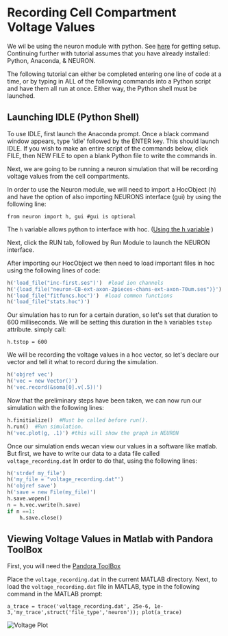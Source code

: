 # Recording Cell Compartment Voltage Values



We wil be using the neuron module with python. See [here](README.md) for getting setup. Continuing further with tutorial assumes that you have already installed: Python, Anaconda, & NEURON.

The following tutorial can either be completed entering one line of code at a time, or by typing in ALL of the following commands into a Python script and have them all run at once. Either way, the Python shell must be launched. 

## Launching IDLE (Python Shell)

To use  IDLE, first launch the Anaconda prompt. Once a black command window appears, type 'idle' followed by the ENTER key. This should launch IDLE. If you wish to make an entire script of the commands below, click FILE, then NEW FILE to open a blank Python file to write the commands in.  


Next, we are going to be running a neuron simulation that will be recording voltage values from the cell compartments. 

In order to use the Neuron module, we will need to import a HocObject (h) and have the option of also importing NEURONS interface (gui) by using the following line:

```
from neuron import h, gui #gui is optional 
```
The `h` variable allows python to interface with hoc. ([Using the h variable](https://www.neuron.yale.edu/neuron/static/py_doc/programming/python.html#python-accessing-hoc) )


Next, click the RUN tab, followed by Run Module to launch the NEURON interface.


After importing our HocObject we then need to load important files in hoc using the following lines of code:

```python
h('load_file("inc-first.ses")')  #load ion channels
h('{load_file("neuron-CB-ext-axon-2pieces-chans-ext-axon-70um.ses")}')  #load cellbuilder
h('load_file("fitfuncs.hoc")')  #load common functions
h('load_file("stats.hoc")')
```

Our simulation has to run for a certain duration, so let's set that duration to 600 milliseconds. We will be setting this duration in the `h` variables `tstop` attribute. simply call:

`h.tstop = 600`

We will be recording the voltage values in a hoc vector, so let's declare our vector and tell it what to record during the simulation.


```python
h('objref vec')
h('vec = new Vector()')
h('vec.record(&soma[0].v(.5))')
```

Now that the preliminary steps have been taken, we can now run our simulation with the following lines:



```python
h.finitialize()  #Must be called before run().
h.run()  #Run simulation.
h('vec.plot(g, .1)') #this will show the graph in NEURON
```
Once our simulation ends wecan view our values in a software like matlab. But first, we have to write our data to a data file called `voltage_recording.dat` In order to do that, using the following lines:


```python
h('strdef my_file')
h('my_file = "voltage_recording.dat"')
h('objref save')
h('save = new File(my_file)')
h.save.wopen()
n = h.vec.vwrite(h.save)
if n ==1:
    h.save.close()
```
 
    
    
 ## Viewing Voltage Values in Matlab with Pandora ToolBox
 
 First, you will need the [Pandora ToolBox](https://github.com/cengique/pandora-matlab)
 
Place the `voltage_recording.dat` in the current MATLAB directory. Next, to load the `voltage_recording.dat` file in MATLAB, type in the following command in the MATLAB prompt:

`a_trace = trace('voltage_recording.dat', 25e-6, 1e-3,'my_trace',struct('file_type','neuron')); plot(a_trace)`
 

![Voltage Plot](voltage_trace_plot.png)



